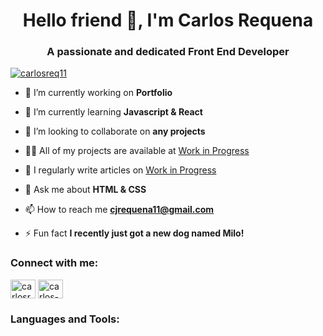 <h1 align="center">Hello friend 👋, I'm Carlos Requena</h1>
<h3 align="center">A passionate and dedicated Front End Developer</h3>

<p align="left"> <a href="https://twitter.com/carlosreq11" target="blank"><img src="https://img.shields.io/twitter/follow/carlosreq11?logo=twitter&style=for-the-badge" alt="carlosreq11" /></a> </p>

- 🔭 I’m currently working on **Portfolio**

- 🌱 I’m currently learning **Javascript & React**

- 👯 I’m looking to collaborate on **any projects**

- 👨‍💻 All of my projects are available at [Work in Progress](N/A)

- 📝 I regularly write articles on [Work in Progress](N/A)

- 💬 Ask me about **HTML & CSS**

- 📫 How to reach me **cjrequena11@gmail.com**

- ⚡ Fun fact **I recently just got a new dog named Milo!**

<h3 align="left">Connect with me:</h3>
<p align="left">
<a href="https://twitter.com/carlosreq11" target="blank"><img align="center" src="https://raw.githubusercontent.com/rahuldkjain/github-profile-readme-generator/master/src/images/icons/Social/twitter.svg" alt="carlosreq11" height="30" width="40" /></a>
<a href="https://linkedin.com/in/carlos-requena-7a54a6232/" target="blank"><img align="center" src="https://raw.githubusercontent.com/rahuldkjain/github-profile-readme-generator/master/src/images/icons/Social/linked-in-alt.svg" alt="carlos-requena-7a54a6232/" height="30" width="40" /></a>
</p>

<h3 align="left">Languages and Tools:</h3>
<p align="left"> </p>
